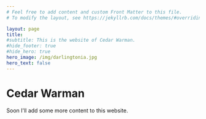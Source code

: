 ```yaml
---
# Feel free to add content and custom Front Matter to this file.
# To modify the layout, see https://jekyllrb.com/docs/themes/#overriding-theme-defaults

layout: page
title: 
#subtitle: This is the website of Cedar Warman.
#hide_footer: true
#hide_hero: true
hero_image: /img/darlingtonia.jpg
hero_text: false
---
```


<div class="hero-body">
	<div class="container">
		<h1 class="title is-2"></h1>
		<p class="subtitle is-3"></p>
	</div>
</div>

# Cedar Warman
Soon I'll add some more content to this website.
